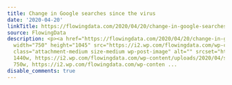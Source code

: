 ```yaml
---
title: Change in Google searches since the virus
date: '2020-04-20'
linkTitle: https://flowingdata.com/2020/04/20/change-in-google-searches-since-the-virus/
source: FlowingData
description: <p><a href="https://flowingdata.com/2020/04/20/change-in-google-searches-since-the-virus/"><img
  width="750" height="1045" src="https://i2.wp.com/flowingdata.com/wp-content/uploads/2020/04/search-rankings-coronavirus.png?fit=750%2C1045&amp;ssl=1"
  class="attachment-medium size-medium wp-post-image" alt="" srcset="https://i2.wp.com/flowingdata.com/wp-content/uploads/2020/04/search-rankings-coronavirus.png?w=1440&amp;ssl=1
  1440w, https://i2.wp.com/flowingdata.com/wp-content/uploads/2020/04/search-rankings-coronavirus.png?resize=750%2C1045&amp;ssl=1
  750w, https://i2.wp.com/flowingdata.com/wp-conten ...
disable_comments: true
---
```

<p><a href="https://flowingdata.com/2020/04/20/change-in-google-searches-since-the-virus/"><img width="750" height="1045" src="https://i2.wp.com/flowingdata.com/wp-content/uploads/2020/04/search-rankings-coronavirus.png?fit=750%2C1045&amp;ssl=1" class="attachment-medium size-medium wp-post-image" alt="" srcset="https://i2.wp.com/flowingdata.com/wp-content/uploads/2020/04/search-rankings-coronavirus.png?w=1440&amp;ssl=1 1440w, https://i2.wp.com/flowingdata.com/wp-content/uploads/2020/04/search-rankings-coronavirus.png?resize=750%2C1045&amp;ssl=1 750w, https://i2.wp.com/flowingdata.com/wp-conten ...